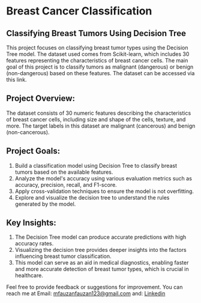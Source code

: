 # Breast Cancer Classification
## Classifying Breast Tumors Using Decision Tree
This project focuses on classifying breast tumor types using the Decision Tree model. The dataset used comes from Scikit-learn, which includes 30 features representing the characteristics of breast cancer cells. The main goal of this project is to classify tumors as malignant (dangerous) or benign (non-dangerous) based on these features. The dataset can be accessed via this link.

## Project Overview:
The dataset consists of 30 numeric features describing the characteristics of breast cancer cells, including size and shape of the cells, texture, and more. The target labels in this dataset are malignant (cancerous) and benign (non-cancerous).

## Project Goals:
1. Build a classification model using Decision Tree to classify breast tumors based on the available features.
2. Analyze the model's accuracy using various evaluation metrics such as accuracy, precision, recall, and F1-score.
3. Apply cross-validation techniques to ensure the model is not overfitting.
4. Explore and visualize the decision tree to understand the rules generated by the model.

## Key Insights:
1. The Decision Tree model can produce accurate predictions with high accuracy rates.
2. Visualizing the decision tree provides deeper insights into the factors influencing breast tumor classification.
3. This model can serve as an aid in medical diagnostics, enabling faster and more accurate detection of breast tumor types, which is crucial in healthcare.

Feel free to provide feedback or suggestions for improvement. You can reach me at Email: mfauzanfauzan123@gmail.com and: [Linkedin](https://www.linkedin.com/in/mfauzandsml/)
